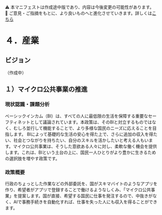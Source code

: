 ⚠️ 本マニフェストは作成途中版であり、内容は今後変更の可能性があります。  
💬 ご意見・ご指摘をもとに、より良いものへと進化させていきます。詳しくは[こちら](README.md#このマニフェスト自身もみんなの知恵を集めて改善していきます)

# ４．産業

## ビジョン

（作成中）

## １）マイクロ公共事業の推進

### 現状認識・課題分析

ベーシックインカム（BI）は、すべての人に最低限の生活を保障する重要なセーフティネットとして議論されています。本政策は、そのBIと対立するものではなく、むしろ並行して機能することで、より多様な国民のニーズに応えることを目指します。
BIによって基礎的な生活の安心を得た上で、さらに追加の収入を得たい、社会とつながりを持ちたい、自分のスキルを活かしたいと考える人もいます。マイクロ公共事業は、そうした意欲ある人々に対し、柔軟な働く機会を提供します。これは、BIという土台の上に、国民一人ひとりがより豊かに生きるための選択肢を増やす政策です。

### 政策概要

行政のちょっとした作業などの外部委託を、国がスキマバイトのようなアプリを作り、希望者がアプリで登録することで働けるようなしくみ、「マイクロ公共事業」を提案します。国が直接、希望する国民に仕事を発注するので、中抜きがなく、AIで事務手続きを自動化すれば、仕事を失った人にも収入を得ることができます。

